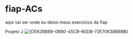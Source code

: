# fiap-ACs
aqui vai ser onde eu deixo meus exercicios da fiap



Projeto J
![{DE62BB89-0BB0-45CB-80DB-72E70638BBBB}](https://github.com/user-attachments/assets/74ffc6b9-84d9-4f78-81d6-8738103814df)
